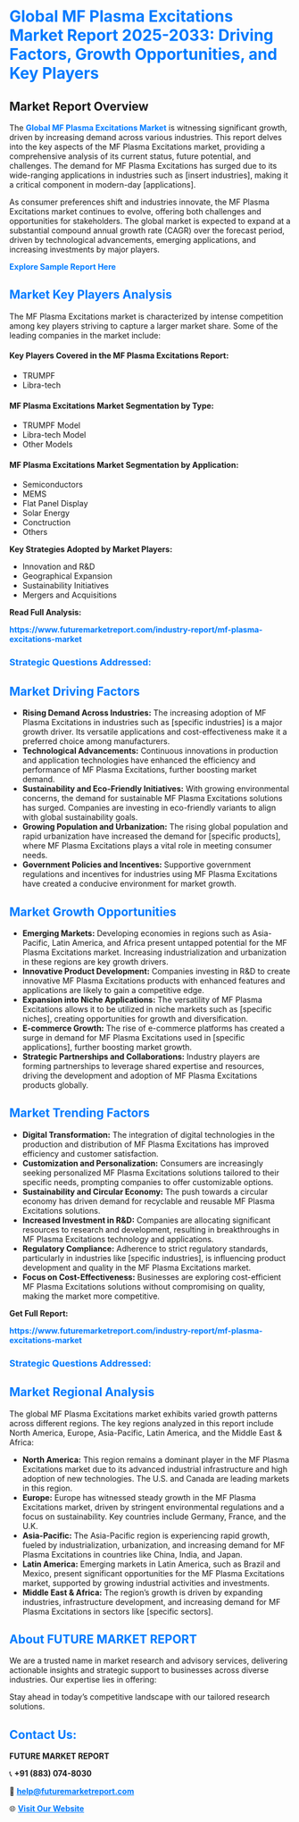 <h1 style="color: #007BFF;">Global MF Plasma Excitations Market Report 2025-2033: Driving Factors, Growth Opportunities, and Key Players</h1>

<section id="overview">
<h2>Market Report Overview</h2>
<p>The <a href="https://www.futuremarketreport.com/industry-report/mf-plasma-excitations-market" style="color: #007BFF; text-decoration: none;"><strong>Global MF Plasma Excitations Market</strong></a> is witnessing significant growth, driven by increasing demand across various industries. This report delves into the key aspects of the MF Plasma Excitations market, providing a comprehensive analysis of its current status, future potential, and challenges. The demand for MF Plasma Excitations has surged due to its wide-ranging applications in industries such as [insert industries], making it a critical component in modern-day [applications].</p>
<p>As consumer preferences shift and industries innovate, the MF Plasma Excitations market continues to evolve, offering both challenges and opportunities for stakeholders. The global market is expected to expand at a substantial compound annual growth rate (CAGR) over the forecast period, driven by technological advancements, emerging applications, and increasing investments by major players.</p>
</section>

<section id="overview">
<p><a href="https://www.futuremarketreport.com/request-sample/reportId=55890" style="color: #007BFF; text-decoration: none;"><strong>Explore Sample Report Here</strong></a></p>
</section>

<section id="key-players">
<h2 style="color: #007BFF;">Market Key Players Analysis</h2>
<p>The MF Plasma Excitations market is characterized by intense competition among key players striving to capture a larger market share. Some of the leading companies in the market include:</p>
<h4>Key Players Covered in the MF Plasma Excitations Report:</h4>
<ul><li>TRUMPF</li><li>Libra-tech</li></ul>
<h4>MF Plasma Excitations Market Segmentation by Type:</h4>
<ul><li>TRUMPF Model</li><li>Libra-tech Model</li><li>Other Models</li></ul>

<h4>MF Plasma Excitations Market Segmentation by Application:</h4>
<ul><li>Semiconductors</li><li>MEMS</li><li>Flat Panel Display</li><li>Solar Energy</li><li>Conctruction</li><li>Others</li></ul>
<p><strong>Key Strategies Adopted by Market Players:</strong></p>
<ul>
<li>Innovation and R&D</li>
<li>Geographical Expansion</li>
<li>Sustainability Initiatives</li>
<li>Mergers and Acquisitions</li>
</ul>
</section>

<section>
<p><strong>Read Full Analysis: </strong></p><a href="https://www.futuremarketreport.com/industry-report/mf-plasma-excitations-market" style="color: #007BFF; text-decoration: none;"><strong>https://www.futuremarketreport.com/industry-report/mf-plasma-excitations-market</strong></a>
<h3 style="color: #007BFF;">Strategic Questions Addressed:</h3>
</section>

<section id="driving-factors">
<h2 style="color: #007BFF;">Market Driving Factors</h2>
<ul>
<li><strong>Rising Demand Across Industries:</strong> The increasing adoption of MF Plasma Excitations in industries such as [specific industries] is a major growth driver. Its versatile applications and cost-effectiveness make it a preferred choice among manufacturers.</li>
<li><strong>Technological Advancements:</strong> Continuous innovations in production and application technologies have enhanced the efficiency and performance of MF Plasma Excitations, further boosting market demand.</li>
<li><strong>Sustainability and Eco-Friendly Initiatives:</strong> With growing environmental concerns, the demand for sustainable MF Plasma Excitations solutions has surged. Companies are investing in eco-friendly variants to align with global sustainability goals.</li>
<li><strong>Growing Population and Urbanization:</strong> The rising global population and rapid urbanization have increased the demand for [specific products], where MF Plasma Excitations plays a vital role in meeting consumer needs.</li>
<li><strong>Government Policies and Incentives:</strong> Supportive government regulations and incentives for industries using MF Plasma Excitations have created a conducive environment for market growth.</li>
</ul>
</section>

<section id="growth-opportunities">
<h2 style="color: #007BFF;">Market Growth Opportunities</h2>
<ul>
<li><strong>Emerging Markets:</strong> Developing economies in regions such as Asia-Pacific, Latin America, and Africa present untapped potential for the MF Plasma Excitations market. Increasing industrialization and urbanization in these regions are key growth drivers.</li>
<li><strong>Innovative Product Development:</strong> Companies investing in R&D to create innovative MF Plasma Excitations products with enhanced features and applications are likely to gain a competitive edge.</li>
<li><strong>Expansion into Niche Applications:</strong> The versatility of MF Plasma Excitations allows it to be utilized in niche markets such as [specific niches], creating opportunities for growth and diversification.</li>
<li><strong>E-commerce Growth:</strong> The rise of e-commerce platforms has created a surge in demand for MF Plasma Excitations used in [specific applications], further boosting market growth.</li>
<li><strong>Strategic Partnerships and Collaborations:</strong> Industry players are forming partnerships to leverage shared expertise and resources, driving the development and adoption of MF Plasma Excitations products globally.</li>
</ul>
</section>

<section id="trending-factors">
<h2 style="color: #007BFF;">Market Trending Factors</h2>
<ul>
<li><strong>Digital Transformation:</strong> The integration of digital technologies in the production and distribution of MF Plasma Excitations has improved efficiency and customer satisfaction.</li>
<li><strong>Customization and Personalization:</strong> Consumers are increasingly seeking personalized MF Plasma Excitations solutions tailored to their specific needs, prompting companies to offer customizable options.</li>
<li><strong>Sustainability and Circular Economy:</strong> The push towards a circular economy has driven demand for recyclable and reusable MF Plasma Excitations solutions.</li>
<li><strong>Increased Investment in R&D:</strong> Companies are allocating significant resources to research and development, resulting in breakthroughs in MF Plasma Excitations technology and applications.</li>
<li><strong>Regulatory Compliance:</strong> Adherence to strict regulatory standards, particularly in industries like [specific industries], is influencing product development and quality in the MF Plasma Excitations market.</li>
<li><strong>Focus on Cost-Effectiveness:</strong> Businesses are exploring cost-efficient MF Plasma Excitations solutions without compromising on quality, making the market more competitive.</li>
</ul>
</section>

<section>
<p><strong>Get Full Report: </strong></p><a href="https://www.futuremarketreport.com/industry-report/mf-plasma-excitations-market" style="color: #007BFF; text-decoration: none;"><strong>https://www.futuremarketreport.com/industry-report/mf-plasma-excitations-market</strong></a>
<h3 style="color: #007BFF;">Strategic Questions Addressed:</h3>
</section>


<section id="regional-analysis">
<h2 style="color: #007BFF;">Market Regional Analysis</h2>
<p>The global MF Plasma Excitations market exhibits varied growth patterns across different regions. The key regions analyzed in this report include North America, Europe, Asia-Pacific, Latin America, and the Middle East & Africa:</p>
<ul>
<li><strong>North America:</strong> This region remains a dominant player in the MF Plasma Excitations market due to its advanced industrial infrastructure and high adoption of new technologies. The U.S. and Canada are leading markets in this region.</li>
<li><strong>Europe:</strong> Europe has witnessed steady growth in the MF Plasma Excitations market, driven by stringent environmental regulations and a focus on sustainability. Key countries include Germany, France, and the U.K.</li>
<li><strong>Asia-Pacific:</strong> The Asia-Pacific region is experiencing rapid growth, fueled by industrialization, urbanization, and increasing demand for MF Plasma Excitations in countries like China, India, and Japan.</li>
<li><strong>Latin America:</strong> Emerging markets in Latin America, such as Brazil and Mexico, present significant opportunities for the MF Plasma Excitations market, supported by growing industrial activities and investments.</li>
<li><strong>Middle East & Africa:</strong> The region’s growth is driven by expanding industries, infrastructure development, and increasing demand for MF Plasma Excitations in sectors like [specific sectors].</li>
</ul>
</section>

<footer>
<h2 style="color: #007BFF;">About FUTURE MARKET REPORT</h2>
<p>We are a trusted name in market research and advisory services, delivering actionable insights and strategic support to businesses across diverse industries. Our expertise lies in offering:</p>

<p>Stay ahead in today’s competitive landscape with our tailored research solutions.</p>

<h2 style="color: #007BFF;">Contact Us:</h2>
<p><strong>FUTURE MARKET REPORT</strong></p>
<p>📞 <strong>+91 (883) 074-8030</strong></p>
<p>📧 <strong><a href="mailto:help@futuremarketreport.com" style="color: #007BFF;">help@futuremarketreport.com</a></strong></p>
<p>🌐 <strong><a href="https://www.futuremarketreport.com/" style="color: #007BFF;">Visit Our Website</a></strong></p>
</footer>